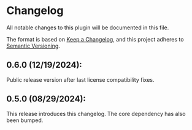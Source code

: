 # Changelog

All notable changes to this plugin will be documented in this file.

The format is based on [Keep a Changelog](https://keepachangelog.com/en/1.0.0/),
and this project adheres to [Semantic Versioning](https://semver.org/spec/v2.0.0.html).

## 0.6.0 (12/19/2024):
Public release version after last license compatibility fixes.

## 0.5.0 (08/29/2024):
This release introduces this changelog. The core dependency has also been bumped.
